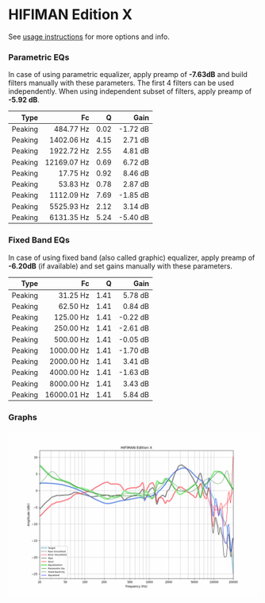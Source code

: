 # HIFIMAN Edition X
See [usage instructions](https://github.com/jaakkopasanen/AutoEq#usage) for more options and info.

### Parametric EQs
In case of using parametric equalizer, apply preamp of **-7.63dB** and build filters manually
with these parameters. The first 4 filters can be used independently.
When using independent subset of filters, apply preamp of **-5.92 dB**.

| Type    | Fc          |    Q | Gain     |
|--------:|------------:|-----:|---------:|
| Peaking | 484.77 Hz   | 0.02 | -1.72 dB |
| Peaking | 1402.06 Hz  | 4.15 | 2.71 dB  |
| Peaking | 1922.72 Hz  | 2.55 | 4.81 dB  |
| Peaking | 12169.07 Hz | 0.69 | 6.72 dB  |
| Peaking | 17.75 Hz    | 0.92 | 8.46 dB  |
| Peaking | 53.83 Hz    | 0.78 | 2.87 dB  |
| Peaking | 1112.09 Hz  | 7.69 | -1.85 dB |
| Peaking | 5525.93 Hz  | 2.12 | 3.14 dB  |
| Peaking | 6131.35 Hz  | 5.24 | -5.40 dB |

### Fixed Band EQs
In case of using fixed band (also called graphic) equalizer, apply preamp of **-6.20dB**
(if available) and set gains manually with these parameters.

| Type    | Fc          |    Q | Gain     |
|--------:|------------:|-----:|---------:|
| Peaking | 31.25 Hz    | 1.41 | 5.78 dB  |
| Peaking | 62.50 Hz    | 1.41 | 0.84 dB  |
| Peaking | 125.00 Hz   | 1.41 | -0.22 dB |
| Peaking | 250.00 Hz   | 1.41 | -2.61 dB |
| Peaking | 500.00 Hz   | 1.41 | -0.05 dB |
| Peaking | 1000.00 Hz  | 1.41 | -1.70 dB |
| Peaking | 2000.00 Hz  | 1.41 | 3.41 dB  |
| Peaking | 4000.00 Hz  | 1.41 | -1.63 dB |
| Peaking | 8000.00 Hz  | 1.41 | 3.43 dB  |
| Peaking | 16000.01 Hz | 1.41 | 5.84 dB  |

### Graphs
![](./HIFIMAN%20Edition%20X.png)